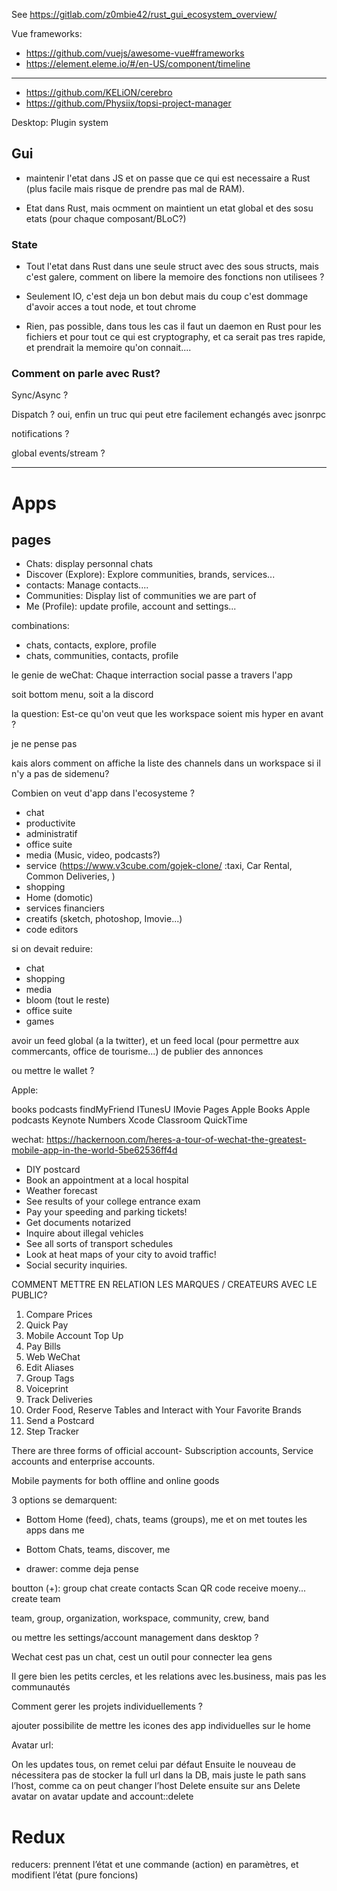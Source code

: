 See https://gitlab.com/z0mbie42/rust_gui_ecosystem_overview/


Vue frameworks:

* https://github.com/vuejs/awesome-vue#frameworks
* https://element.eleme.io/#/en-US/component/timeline


-------------------------

* https://github.com/KELiON/cerebro
* https://github.com/Physiix/topsi-project-manager

Desktop: Plugin system

## Gui

* maintenir l'etat dans JS et on passe que ce qui est necessaire a Rust (plus facile mais risque de prendre pas mal de RAM).

* Etat dans Rust, mais ocmment on maintient un etat global et des sosu etats (pour chaque composant/BLoC?)


### State

* Tout l'etat dans Rust dans une seule struct avec des sous structs, mais c'est galere, comment on libere la memoire des
fonctions non utilisees ?

* Seulement IO, c'est deja un bon debut mais du coup c'est dommage d'avoir acces a tout node, et tout chrome

* Rien, pas possible, dans tous les cas il faut un daemon en Rust pour les fichiers et pour tout ce qui est cryptography,
et ca serait pas tres rapide, et prendrait la memoire qu'on connait....


### Comment on parle avec Rust?

Sync/Async ?

Dispatch ?
oui, enfin un truc qui peut etre facilement echangés avec jsonrpc

notifications ?

global events/stream ?


-----------------

# Apps


## pages

* Chats: display personnal chats
* Discover (Explore): Explore communities, brands, services...
* contacts: Manage contacts....
* Communities: Display list of communities we are part of
* Me (Profile): update profile, account and settings...

combinations:

* chats, contacts, explore, profile
* chats, communities, contacts, profile


le genie de weChat: Chaque interraction social passe a travers l'app


soit bottom menu,
soit a la discord

la question: Est-ce qu'on veut que les workspace soient mis hyper en avant ?

je ne pense pas

kais alors comment on affiche la liste des channels dans un workspace si il n'y a pas de sidemenu?



Combien on veut d'app dans l'ecosysteme ?
- chat
- productivite
- administratif
- office suite
- media (Music, video, podcasts?)
- service (https://www.v3cube.com/gojek-clone/ :taxi, Car Rental, Common Deliveries, )
- shopping
- Home (domotic)
- services financiers
- creatifs (sketch, photoshop, Imovie...)
- code editors



si on devait reduire:
- chat
- shopping
- media
- bloom (tout le reste)
- office suite
- games


avoir un feed global (a la twitter), et un feed local (pour permettre aux commercants, office de tourisme...)
de publier des annonces

ou mettre le wallet ?

Apple:

books
podcasts
findMyFriend
ITunesU
IMovie
Pages
Apple Books
Apple podcasts
Keynote
Numbers
Xcode
Classroom
QuickTime



wechat:
https://hackernoon.com/heres-a-tour-of-wechat-the-greatest-mobile-app-in-the-world-5be62536ff4d
* DIY postcard
* Book an appointment at a local hospital
* Weather forecast
* See results of your college entrance exam
* Pay your speeding and parking tickets!
* Get documents notarized
* Inquire about illegal vehicles
* See all sorts of transport schedules
* Look at heat maps of your city to avoid traffic!
* Social security inquiries.

COMMENT METTRE EN RELATION LES MARQUES / CREATEURS AVEC LE PUBLIC?


1. Compare Prices
2. Quick Pay
3. Mobile Account Top Up
4. Pay Bills
5. Web WeChat
6.  Edit Aliases
7. Group Tags
8. Voiceprint
9. Track Deliveries
10. Order Food, Reserve Tables and Interact with Your Favorite Brands
11. Send a Postcard
12. Step Tracker

There are three forms of official account- Subscription accounts, Service accounts and enterprise accounts.

Mobile payments for both offline and online goods




3 options se demarquent:

- Bottom
Home (feed), chats, teams (groups), me
et on met toutes les apps dans me

- Bottom
Chats, teams, discover, me

- drawer:
comme deja pense


boutton (+):
group chat
create contacts
Scan QR code
receive moeny...
create team

team, group, organization, workspace, community, crew, band



ou mettre les settings/account management dans desktop ?


Wechat cest pas un chat, cest un outil pour  connecter lea gens


Il gere bien les petits cercles, et les relations avec les.business, mais pas les communautés

Comment gerer les projets individuellements ?


ajouter possibilite de mettre les icones des app individuelles sur le home


Avatar url:

On les updates tous, on remet celui par défaut
Ensuite le nouveau de nécessitera pas de stocker la full url dans la DB, mais juste le path sans l’host, comme ca on peut changer l’host
Delete ensuite sur ans
Delete avatar on avatar update and account::delete

# Redux
reducers: prennent l’état et une commande (action) en paramètres, et modifient l’état (pure foncions)

